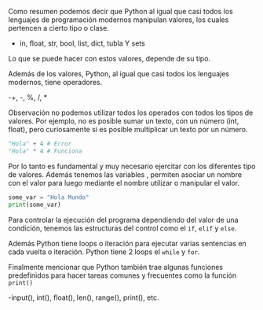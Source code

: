 Como resumen podemos decir que Python al igual que casi todos los lenguajes de programación modernos manipulan valores, los cuales pertencen a cierto tipo o clase.

- in, float, str, bool, list, dict, tubla Y sets

Lo que se puede hacer con estos valores, depende de su tipo.

Además de los valores, Python, al igual que casi todos los lenguajes modernos, tiene operadores.

-+, -, %, /, *

Observación no podemos utilizar todos los operados con todos los tipos de valores. 
Por ejemplo, no es posible sumar un texto, con un número (int, float), pero curiosamente si es posible multiplicar un texto por un número.

``` Python
"Hola" + 4 # Error
"Hola" * 4 # Funciona
```

Por lo tanto es fundamental y muy necesario ejercitar con los diferentes tipo de valores.
Además tenemos las variables , permiten asociar un nombre con el valor para luego mediante el nombre utilizar o manipular el valor.

``` Python
some_var = "Hola Mundo"
print(some_var)
```

Para controlar la ejecución del programa dependiendo del valor de una condición, tenemos las estructuras del control como el `if`, `elif` y `else`.

Además Python tiene loops o iteración para ejecutar varias sentencias en cada vuelta o iteración. Python tiene 2 loops el `while` y `for`. 

Finalmente mencionar que Python también trae algunas funciones predefinidos para hacer tareas comunes y frecuentes como la función `print()`

-input(), int(), float(), len(), range(), print(), etc. 